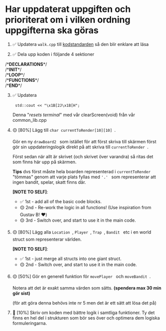 # Har uppdaterat uppgiften och prioriterat om i vilken ordning uppgifterna ska göras

1. ✅ Updatera ```walk.cpp``` till [kodstandarden](https://barrgroup.com/embedded-systems/books/embedded-c-coding-standard) så den blir enklare att läsa

2. ✅ Dela upp koden i följande 4 sektioner

 /\***DECLARATIONS**\*/ <br>
 /\***INIT**\*/ <br>
 /\***LOOP**\*/ <br>
 /\***FUNCTIONS**\*/ <br>
 /\***END**\*/<br>

3. ✅ Updatera<p>
  ```std::cout << "\x1B[2J\x1B[H";```<p> 
Denna "*resets terminal*" med vår clearScreen(void) från vår common_lib.cpp

4. 🟡 [80%] Lägg till  ```char currentToRender[10][10] ```. 

	Gör en ny  ```drawBoard2 ``` som istället för att först skriva till skärmen först gör sin uppdateringslogik direkt på att skriva till  ```currentToRender ```.

	Först sedan när allt är skrivet (och skrivet över varandra) så ritas det som finns här upp på skärmen. 
	
	**Tips** dvs först måste hela boarden representerad i  ```currentToRender ``` "tömmas" genom att varje plats fyllas med  ```'.' ``` som representerar att ingen bandit, spelar, skatt finns där.
	
	**[NOTE TO SELF]**: 
	- ✅ 1st - add all of the basic code blocks.
	- 🟡 2nd - Re-work the logic in all functions! (Use inspiration from Gustav B! ❤️)
	- 🟡 3rd - Switch over, and start to use it in the main code.

5. 🟡 [80%] Lägg alla  ```Location ```,  ```Player ```,  ```Trap ```,  ```Bandit ``` etc i en world struct som representerar världen.

	**[NOTE TO SELF]**: 
	- ✅ 1st - just merge all structs into one giant struct.
	- 🟡 2nd - Switch over, and start to use it in the main code.

6. 🟡 [50%] Gör en generell funktion för  ```movePlayer ``` och  ```moveBandit ```. 

	Notera att det är exakt samma värden som sätts. **(spendera max 30 min gör sist)**
	
	(för att göra denna behövs inte nr 5 men det är ett sätt att lösa det på)
	
7. 🔴 [10%] Skriv om koden med bättre logik i samtliga funktioner. Ty det finns en hel del i strukturen som bör ses över och optimera dem logiska formuleringarna.
